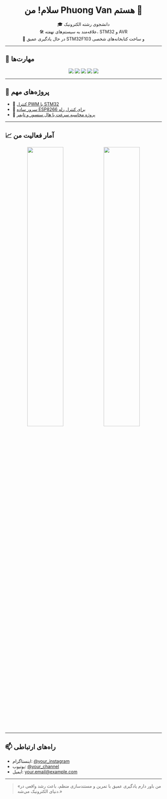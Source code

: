 <h1 align="center">سلام! من Phuong Van هستم 👋</h1>

<p align="center">
  🎓 دانشجوی رشته الکترونیک <br>
  🛠 علاقه‌مند به سیستم‌های نهفته، STM32 و AVR <br>
  🌱 در حال یادگیری عمیق STM32F103 و ساخت کتابخانه‌های شخصی <br>
</p>

---

## 🧰 مهارت‌ها

<div align="center">
  <img src="https://img.shields.io/badge/C-00599C?style=for-the-badge&logo=c&logoColor=white"/>
  <img src="https://img.shields.io/badge/AVR-FF9900?style=for-the-badge&logo=Microchip&logoColor=white"/>
  <img src="https://img.shields.io/badge/STM32-03234B?style=for-the-badge&logo=STMicroelectronics&logoColor=white"/>
  <img src="https://img.shields.io/badge/PlatformIO-ff6600?style=for-the-badge&logo=PlatformIO&logoColor=white"/>
  <img src="https://img.shields.io/badge/Proteus-0078D7?style=for-the-badge&logo=proteus&logoColor=white"/>
</div>

---

## 📌 پروژه‌های مهم

- 🔹 [کنترل PWM با STM32](https://github.com/IR-Quadro/stm32f103-pwm)
- 🔹 [سرور ساده ESP8266 برای کنترل رله](https://github.com/IR-Quadro/esp8266-relay-server)
- 🔹 [پروژه محاسبه سرعت با هال سنسور و تایمر](https://github.com/IR-Quadro/hall-sensor-speed-meter)

---

## 📈 آمار فعالیت من

<div align="center">
  <img src="https://github-readme-stats.vercel.app/api?username=IR-Quadro&show_icons=true&theme=tokyonight" width="48%"/>
  <img src="https://github-readme-stats.vercel.app/api/top-langs/?username=IR-Quadro&layout=compact&theme=tokyonight" width="48%"/>
</div>

---

## 📫 راه‌های ارتباطی

- اینستاگرام: [@your_instagram](https://instagram.com/your_instagram)
- یوتیوب: [@your_channel](https://youtube.com/@your_channel)
- ایمیل: your.email@example.com

---

> «من باور دارم یادگیری عمیق با تمرین و مستندسازی منظم، باعث رشد واقعی در دنیای الکترونیک می‌شه.»
